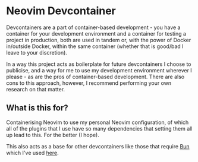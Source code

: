 # Neovim Devcontainer

Devcontainers are a part of container-based development - you have a container
for your development environment and a container for testing a project in
production, both are used in tandem or, with the power of Docker in/outside
Docker, within the same container (whether that is good/bad I leave to your
discretion).

In a way this project acts as boilerplate for future devcontainers I choose to
publicise, and a way for me to use my development environment wherever I please
\- as are the pros of container-based development. There are also cons to this
approach, however, I recommend performing your own research on that matter.

## What is this for?

Containerising Neovim to use my personal Neovim configuration, of which all of
the plugins that I use have so many dependencies that setting them all up lead
to this. For the better (I hope).

This also acts as a base for other devcontainers like those that require [Bun](https://bun.sh/)
which I've used [here](https://github.com/cyrus01337/bun-devcontainer).

